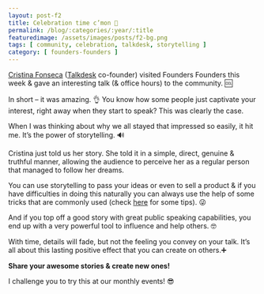 ```yaml
---
layout: post-f2
title: Celebration time c’mon 🍻
permalink: /blog/:categories/:year/:title
featuredimage: /assets/images/posts/f2-bg.png
tags: [ community, celebration, talkdesk, storytelling ]
category: [ founders-founders ]
---
```


[Cristina Fonseca](https://www.linkedin.com/in/cristinanfonseca/) ([Talkdesk](https://www.talkdesk.com/) co-founder) visited Founders Founders this week & gave an interesting talk (& office hours) to the community. 🆒

In short – it was amazing. 👌  You know how some people just captivate your interest, right away when they start to speak? This was clearly the case.

When I was thinking about why we all stayed that impressed so easily, it hit me. It’s the power of storytelling. 🔊

Cristina just told us her story. She told it in a simple, direct, genuine & truthful manner, allowing the audience to perceive her as a regular person that managed to follow her dreams.

You can use storytelling to pass your ideas or even to sell a product & if you have difficulties in doing this naturally you can always use the help of some tricks that are commonly used (check [here](https://www.entrepreneur.com/article/240272) for some tips). 😜

And if you top off a good story with great public speaking capabilities, you end up with a very powerful tool to influence and help others. 🤓

With time, details will fade, but not the feeling you convey on your talk. It’s all about this lasting positive effect that you can create on others.➕

**Share your awesome stories & create new ones!**

I challenge you to try this at our monthly events! 😎

